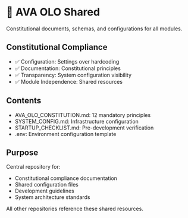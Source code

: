 # 📜 AVA OLO Shared

Constitutional documents, schemas, and configurations for all modules.

## Constitutional Compliance
- ✅ Configuration: Settings over hardcoding
- ✅ Documentation: Constitutional principles
- ✅ Transparency: System configuration visibility
- ✅ Module Independence: Shared resources

## Contents
- AVA_OLO_CONSTITUTION.md: 12 mandatory principles
- SYSTEM_CONFIG.md: Infrastructure configuration
- STARTUP_CHECKLIST.md: Pre-development verification
- .env: Environment configuration template

## Purpose
Central repository for:
- Constitutional compliance documentation
- Shared configuration files
- Development guidelines
- System architecture standards

All other repositories reference these shared resources.